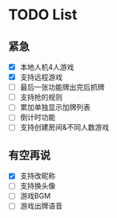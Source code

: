 # TODO List

## 紧急
- [x] 本地人机4人游戏
- [x] 支持远程游戏
- [ ] 最后一张功能牌出完后抓牌
- [ ] 支持抢的规则
- [ ] 累加单独显示加牌列表
- [ ] 倒计时功能
- [ ] 支持创建房间&不同人数游戏

## 有空再说
- [x] 支持改昵称
- [ ] 支持换头像
- [ ] 游戏BGM
- [ ] 游戏出牌语音